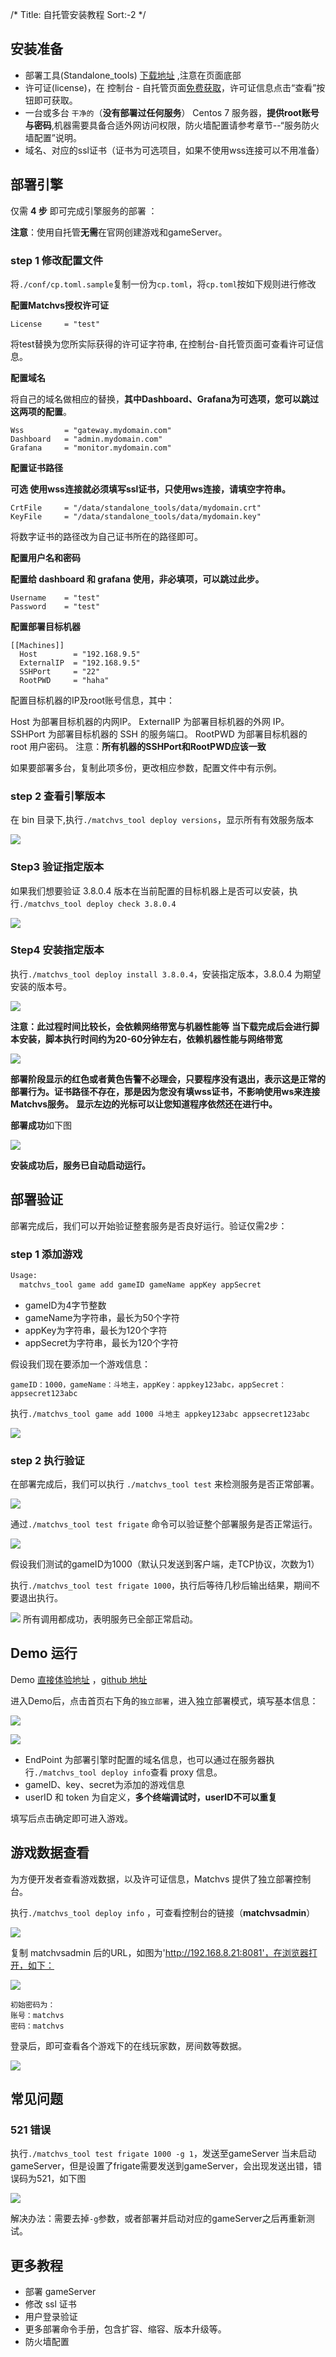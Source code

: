 /*
Title: 自托管安装教程
Sort:-2
*/
## 安装准备

- 部署工具(Standalone_tools) [下载地址]() ,注意在页面底部
- 许可证(license)，在 控制台 - 自托管页面[免费获取]()，许可证信息点击“查看”按钮即可获取。
- 一台或多台 `干净的`（**没有部署过任何服务**） Centos 7 服务器，**提供root账号与密码**,机器需要具备合适外网访问权限，防火墙配置请参考章节--“服务防火墙配置”说明。
- 域名、对应的ssl证书（证书为可选项目，如果不使用wss连接可以不用准备）



## 部署引擎

仅需 **4 步** 即可完成引擎服务的部署 ：

**注意**：使用自托管**无需**在官网创建游戏和gameServer。

### step 1 修改配置文件

将`./conf/cp.toml.sample`复制一份为`cp.toml`，将`cp.toml`按如下规则进行修改

**配置Matchvs授权许可证**

```
License     = "test"
```

将test替换为您所实际获得的许可证字符串, 在控制台-自托管页面可查看许可证信息。

**配置域名**

将自己的域名做相应的替换，**其中Dashboard、Grafana为可选项，您可以跳过这两项的配置**。

```
Wss         = "gateway.mydomain.com"
Dashboard   = "admin.mydomain.com" 
Grafana     = "monitor.mydomain.com"
```

**配置证书路径**

**可选 使用wss连接就必须填写ssl证书，只使用ws连接，请填空字符串。**
```
CrtFile     = "/data/standalone_tools/data/mydomain.crt"
KeyFile     = "/data/standalone_tools/data/mydomain.key"
```

将数字证书的路径改为自己证书所在的路径即可。

**配置用户名和密码**

**配置给 dashboard 和 grafana 使用，非必填项，可以跳过此步。**

```
Username    = "test"
Password    = "test"
```

**配置部署目标机器**

```
[[Machines]]
  Host        = "192.168.9.5"
  ExternalIP  = "192.168.9.5"
  SSHPort     = "22"
  RootPWD     = "haha"
```

配置目标机器的IP及root账号信息，其中：

Host 为部署目标机器的内网IP。
ExternalIP 为部署目标机器的外网 IP。
SSHPort 为部署目标机器的 SSH 的服务端口。
RootPWD 为部署目标机器的 root 用户密码。
注意：**所有机器的SSHPort和RootPWD应该一致**

如果要部署多台，复制此项多份，更改相应参数，配置文件中有示例。

### step 2 查看引擎版本

在 bin 目录下,执行`./matchvs_tool deploy versions`，显示所有有效服务版本

![](http://imgs.Matchvs.com/static/deploy/19.png)

### Step3 验证指定版本

如果我们想要验证 3.8.0.4 版本在当前配置的目标机器上是否可以安装，执行`./matchvs_tool deploy check 3.8.0.4`

![](http://imgs.Matchvs.com/static/deploy/20.png)

### Step4 安装指定版本

执行`./matchvs_tool deploy install 3.8.0.4`，安装指定版本，3.8.0.4 为期望安装的版本号。

![](http://imgs.Matchvs.com/static/deploy/21.png)

**注意：此过程时间比较长，会依赖网络带宽与机器性能等**
**当下载完成后会进行脚本安装，脚本执行时间约为20-60分钟左右，依赖机器性能与网络带宽**

![](http://imgs.Matchvs.com/static/deploy/20190222.png)

**部署阶段显示的红色或者黄色告警不必理会，只要程序没有退出，表示这是正常的部署行为。证书路径不存在，那是因为您没有填wss证书，不影响使用ws来连接Matchvs服务。**
**显示左边的光标可以让您知道程序依然还在进行中。**

**部署成功**如下图

![](http://imgs.Matchvs.com/static/deploy/2019022202.png)

**安装成功后，服务已自动启动运行。**

## 部署验证

部署完成后，我们可以开始验证整套服务是否良好运行。验证仅需2步：

### step 1 添加游戏

```sh
Usage:
  matchvs_tool game add gameID gameName appKey appSecret
```
* gameID为4字节整数
* gameName为字符串，最长为50个字符
* appKey为字符串，最长为120个字符
* appSecret为字符串，最长为120个字符

假设我们现在要添加一个游戏信息：
```
gameID：1000，gameName：斗地主，appKey：appkey123abc，appSecret：appsecret123abc
```

执行`./matchvs_tool game add 1000 斗地主 appkey123abc appsecret123abc`  

![](http://imgs.Matchvs.com/static/deploy/5.png)

### step 2 执行验证

在部署完成后，我们可以执行 `./matchvs_tool test` 来检测服务是否正常部署。

![](http://imgs.Matchvs.com/static/deploy/12.png)



通过`./matchvs_tool test frigate` 命令可以验证整个部署服务是否正常运行。

![](http://imgs.Matchvs.com/static/deploy/13.png)

假设我们测试的gameID为1000（默认只发送到客户端，走TCP协议，次数为1）

执行`./matchvs_tool test frigate 1000`，执行后等待几秒后输出结果，期间不要退出执行。

![](http://imgs.Matchvs.com/static/deploy/17.png)
所有调用都成功，表明服务已全部正常启动。

## Demo 运行

Demo [直接体验地址](http://demo.matchvs.com/demo-creator/) ，[github 地址](https://github.com/matchvs/demo-creator)

进入Demo后，点击首页右下角的`独立部署`，进入独立部署模式，填写基本信息：

![](http://imgs.Matchvs.com/static/deploy/selfhostDemo.png)

![](http://imgs.Matchvs.com/static/deploy/selfhostDemo1.png)



- EndPoint 为部署引擎时配置的域名信息，也可以通过在服务器执行`./matchvs_tool deploy info`查看 proxy 信息。
- gameID、key、secret为添加的游戏信息
- userID 和 token 为自定义，**多个终端调试时，userID不可以重复**

填写后点击确定即可进入游戏。

## 游戏数据查看

为方便开发者查看游戏数据，以及许可证信息，Matchvs 提供了独立部署控制台。

执行`./matchvs_tool deploy info` ，可查看控制台的链接（**matchvsadmin**）



![](http://imgs.matchvs.com/static/deploy/26.png)

复制 matchvsadmin 后的URL，如图为'http://192.168.8.21:8081'，在浏览器打开，如下：



![](http://imgs.matchvs.com/static/deploy/28.png)

```
初始密码为：
账号：matchvs
密码：matchvs
```

登录后，即可查看各个游戏下的在线玩家数，房间数等数据。



![](http://imgs.matchvs.com/static/deploy/29.png)

## 常见问题

### 521 错误

执行`./matchvs_tool test frigate 1000 -g 1`，发送至gameServer
当未启动gameServer，但是设置了frigate需要发送到gameServer，会出现发送出错，错误码为521，如下图

![](http://imgs.Matchvs.com/static/deploy/24.png)

解决办法：需要去掉`-g`参数，或者部署并启动对应的gameServer之后再重新测试。

## 更多教程

- 部署 gameServer 
- 修改 ssl 证书
- 用户登录验证
- 更多部署命令手册，包含扩容、缩容、版本升级等。
- 防火墙配置
